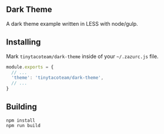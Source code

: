 ## Dark Theme

A dark theme example written in LESS with node/gulp.

## Installing

Mark `tinytacoteam/dark-theme` inside of your `~/.zazurc.js` file.

~~~ javascript
module.exports = {
  // ...
  'theme': 'tinytacoteam/dark-theme',
  // ...
}
~~~

## Building

~~~
npm install
npm run build
~~~
